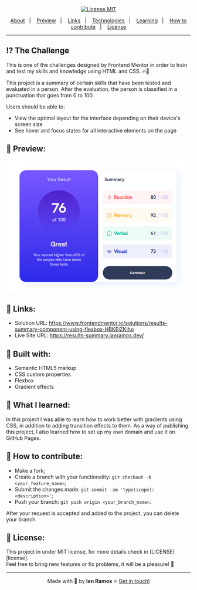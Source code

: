 <div align="center">
  <a href="https://opensource.org/licenses/MIT"><img alt="License MIT" src="https://img.shields.io/badge/license-MIT-brightgreen"></a>
</div>

<p align="center">
  <a href="#interrobang-the-challenge">About</a>&nbsp;&nbsp;&nbsp;|&nbsp;&nbsp;&nbsp;
  <a href="#confetti_ball-preview">Preview</a>&nbsp;&nbsp;&nbsp;|&nbsp;&nbsp;&nbsp;
  <a href="#paperclip-links">Links</a>&nbsp;&nbsp;&nbsp;|&nbsp;&nbsp;&nbsp;
  <a href="#rocket-built-with">Technologies</a>&nbsp;&nbsp;&nbsp;|&nbsp;&nbsp;&nbsp;
  <a href="#gem-what-i-learned">Learning</a>&nbsp;&nbsp;&nbsp;|&nbsp;&nbsp;&nbsp;
  <a href="#confetti_ball-how-to-contribute">How to contribute</a>&nbsp;&nbsp;&nbsp;|&nbsp;&nbsp;&nbsp;
  <a href="#key-license">License</a>
</p>

---

## :interrobang: The Challenge

This is one of the challenges designed by Frontend Mentor in order to train and test my skills and knowledge using HTML and CSS. 🔥🚀

This project is a summary of certain skills that have been tested and evaluated in a person. After the evaluation, the person is classified in a punctuation that goes from 0 to 100.

Users should be able to:

- View the optimal layout for the interface depending on their device's screen size
- See hover and focus states for all interactive elements on the page

## :confetti_ball: Preview:

![Results summary component screenshot](.github/screenshot.png)

## :paperclip: Links:

- Solution URL: https://www.frontendmentor.io/solutions/results-summary-component-using-flexbox-HBKEjZKiho
- Live Site URL: https://results-summary.ianramos.dev/

## :rocket: Built with:

- Semantic HTML5 markup
- CSS custom properties
- Flexbox
- Gradient effects

## :gem: What I learned:

In this project I was able to learn how to work better with gradients using CSS, in addition to adding transition effects to them.
As a way of publishing this project, I also learned how to set up my own domain and use it on GitHub Pages.

## :confetti_ball: How to contribute:

- Make a fork;
- Create a branch with your functionality: `git checkout -b <your_feature_name>`;
- Submit the changes made: `git commit -am 'type(scope): <description>'`;
- Push your branch: `git push origin <your_branch_name>`.

After your request is accepted and added to the project, you can delete your branch.

## :key: License:

This project in under MIT license, for more details check in [LICENSE][license]. <br>
Feel free to bring new features or fix problems, it will be a pleasure! 💜

---

<div align='center'>
  Made with 💚  by <strong>Ian Ramos</strong> 🔥
  <a href='https://www.linkedin.com/in/ian-ramos/'>Get in touch!</a>
</div>
